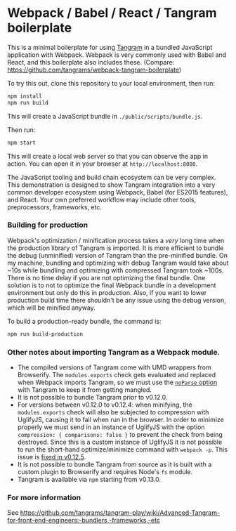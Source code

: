 # Webpack / Babel / React / Tangram boilerplate

This is a minimal boilerplate for using [Tangram](https://github.com/tangrams/tangram) in a bundled JavaScript application with Webpack. Webpack is very commonly used with Babel and React, and this boilerplate also includes these. (Compare: https://github.com/tangrams/webpack-tangram-boilerplate)

To try this out, clone this repository to your local environment, then run:

```sh
npm install
npm run build
```

This will create a JavaScript bundle in `./public/scripts/bundle.js`.

Then run:

```sh
npm start
```

This will create a local web server so that you can observe the app in action. You can open it in your browser at `http://localhost:8080`.

The JavaScript tooling and build chain ecosystem can be very complex. This demonstration is designed to show Tangram integration into a very common developer ecosystem using Webpack, Babel (for ES2015 features), and React. Your own preferred workflow may include other tools, preprocessors, frameworks, etc.


### Building for production

Webpack's optimization / minification process takes a _very_ long time when the production library of Tangram is imported. It is more efficient to bundle the debug (unminified) version of Tangram than the pre-minified bundle. On my machine, bundling and optimizing with debug Tangram would take about ~10s while bundling and optimizing with compressed Tangram took ~100s. There is no time delay if you are not optimizing the final bundle. One solution is to not to optimize the final Webpack bundle in a development environment but only do this in production. Also, if you want to lower production build time there shouldn't be any issue using the debug version, which will be minified anyway.

To build a production-ready bundle, the command is:

```sh
npm run build-production
```


### Other notes about importing Tangram as a Webpack module.

- The compiled versions of Tangram come with UMD wrappers from Browserify. The `modules.exports` check gets evaluated and replaced when Webpack imports Tangram, so we must use the [`noParse` option](https://webpack.js.org/configuration/module/#module-noparse) with Tangram to keep it from getting mangled.
- It is not possible to bundle Tangram prior to v0.12.0.
- For versions between v0.12.0 to v0.12.4: when minifying, the `modules.exports` check will also be subjected to compression with UglifyJS, causing it to fail when run in the browser. In order to minimize properly we must send in an instance of UglifyJS with the option `compression: { comparisons: false }` to prevent the check from being destroyed. Since this is a custom instance of UglifyJS it is not possible to run the short-hand optimize/minimize command with `webpack -p`. This issue is [fixed in v0.12.5](https://github.com/tangrams/tangram/issues/559#issuecomment-304891020).
- It is not possible to bundle Tangram from source as it is built with a custom plugin to Browserify and requires Node's `fs` module.
- Tangram is available via `npm` starting from v0.13.0.

### For more information

See https://github.com/tangrams/tangram-play/wiki/Advanced-Tangram-for-front-end-engineers:-bundlers,-frameworks,-etc

